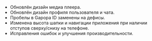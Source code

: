 - Обновлён дизайн медиа плеера.
- Обновлён дизайн профиля пользователя и чата.
- Пробелы в Gapopa ID заменены на дефисы.
- Изменена высота шапки и навигации приложения при наличии отступов сверху/снизу на телефоне.
- Исправления ошибок и улучшения производительности.
